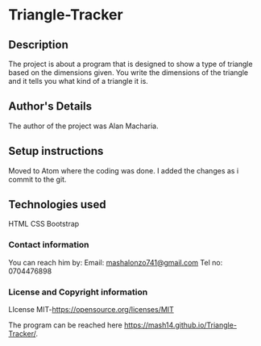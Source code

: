 # Triangle-Tracker
 
## Description

The project is about a program that is designed to show a type of triangle based on the dimensions given. You write the dimensions of the triangle and it tells you what kind of a triangle it is.
 
## Author's Details
The author of the project was Alan Macharia.
 
## Setup instructions
Moved to Atom where the coding was done.
I added the changes as i commit to the git.
 
## Technologies used
HTML
CSS
Bootstrap
 
### Contact information
 You can reach him by:
 Email: mashalonzo741@gmail.com
 Tel no: 0704476898
### License and Copyright information
 LIcense MIT-https://opensource.org/licenses/MIT
 
 The program can be reached here https://mash14.github.io/Triangle-Tracker/.
